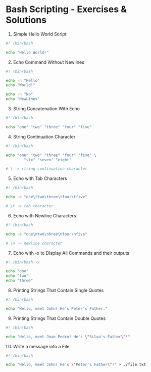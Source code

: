 Bash Scripting - Exercises & Solutions
===============================

1. Simple Hello World Script

```sh
#! /bin/bash

echo "Hello World!"
```

2. Echo Command Without Newlines

```sh
#! /bin/bash

echo -n "Hello"
echo "World!"

echo -n "No"
echo "NewLines"
```

3. String Concatenation With Echo

```sh
#! /bin/bash

echo "one" "two" "three" "four" "five"
```

4. String Continuation Character

```sh
#! /bin/bash

echo "one" "two" "three" "four" "five" \
        "six" "seven" "eight"

# \ -> string continuation character
```

5. Echo with Tab Characters

```sh
#! /bin/bash

echo -e "one\ttwo\three\tfour\tfive"

# \t -> tab character
```

6. Echo with Newline Characters

```sh
#! /bin/bash

echo -e "one\ntwo\nhree\nfour\nfive"

# \n -> newline character
```

7. Echo with -x to Display All Commands and their outputs

```sh
#! /bin/bash -x

echo "one"
echo "two"
echo "three"
```

8. Printing Strings That Contain Single Quotes

```sh
#! /bin/bash

echo "Hello, meet John! He's Peter's Father."
```

9. Printing Strings That Contain Double Quotes

```sh
#! /bin/bash

echo "Hello, meet Joao Pedro! He's \"Silva's Father\"!" 
```

10. Write a message into a File

```sh
#! /bin/bash

echo "Hello, meet John! He's \"Peter's Father\"!" > ./file.txt
```
